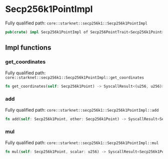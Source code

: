 # Secp256k1PointImpl

Fully qualified path: `core::starknet::secp256k1::Secp256k1PointImpl`

```rust
pub(crate) impl Secp256k1PointImpl of Secp256PointTrait<Secp256k1Point>
```

## Impl functions

### get_coordinates

Fully qualified path: `core::starknet::secp256k1::Secp256k1PointImpl::get_coordinates`

```rust
fn get_coordinates(self: Secp256k1Point) -> SyscallResult<(u256, u256)>
```


### add

Fully qualified path: `core::starknet::secp256k1::Secp256k1PointImpl::add`

```rust
fn add(self: Secp256k1Point, other: Secp256k1Point) -> SyscallResult<Secp256k1Point>
```


### mul

Fully qualified path: `core::starknet::secp256k1::Secp256k1PointImpl::mul`

```rust
fn mul(self: Secp256k1Point, scalar: u256) -> SyscallResult<Secp256k1Point>
```


